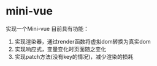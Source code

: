 # mini-vue
实现一个Mini-vue
目前具有功能：
1. 实现渲染器，通过render函数将虚拟dom转换为真实dom
2. 实现响应式，变量变化时页面随之变化
3. 实现patch方法(没有key的情况)，减少渲染的损耗
